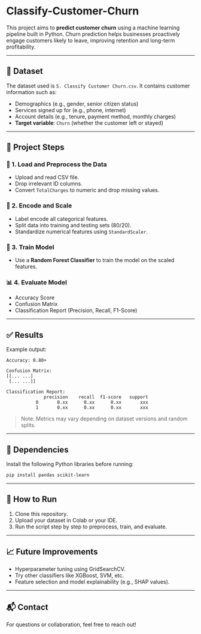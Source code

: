# Classify-Customer-Churn
This project aims to **predict customer churn** using a machine learning pipeline built in Python. Churn prediction helps businesses proactively engage customers likely to leave, improving retention and long-term profitability.

---

## 📁 Dataset

The dataset used is `5. Classify Customer Churn.csv`. It contains customer information such as:

- Demographics (e.g., gender, senior citizen status)
- Services signed up for (e.g., phone, internet)
- Account details (e.g., tenure, payment method, monthly charges)
- **Target variable**: `Churn` (whether the customer left or stayed)

---

## 🧩 Project Steps

### 🔽 1. Load and Preprocess the Data
- Upload and read CSV file.
- Drop irrelevant ID columns.
- Convert `TotalCharges` to numeric and drop missing values.

### 🔧 2. Encode and Scale
- Label encode all categorical features.
- Split data into training and testing sets (80/20).
- Standardize numerical features using `StandardScaler`.

### 🤖 3. Train Model
- Use a **Random Forest Classifier** to train the model on the scaled features.

### 📊 4. Evaluate Model
- Accuracy Score
- Confusion Matrix
- Classification Report (Precision, Recall, F1-Score)

---

## ✅ Results

Example output:

```
Accuracy: 0.80+

Confusion Matrix:
[[... ...]
 [... ...]]

Classification Report:
              precision    recall  f1-score   support
           0       0.xx      0.xx      0.xx       xxx
           1       0.xx      0.xx      0.xx       xxx
```

> Note: Metrics may vary depending on dataset versions and random splits.

---

## 📌 Dependencies

Install the following Python libraries before running:

```bash
pip install pandas scikit-learn
```

---

## 🚀 How to Run

1. Clone this repository.
2. Upload your dataset in Colab or your IDE.
3. Run the script step by step to preprocess, train, and evaluate.

---

## 📈 Future Improvements

- Hyperparameter tuning using GridSearchCV.
- Try other classifiers like XGBoost, SVM, etc.
- Feature selection and model explainability (e.g., SHAP values).

---

## 📬 Contact

For questions or collaboration, feel free to reach out!
